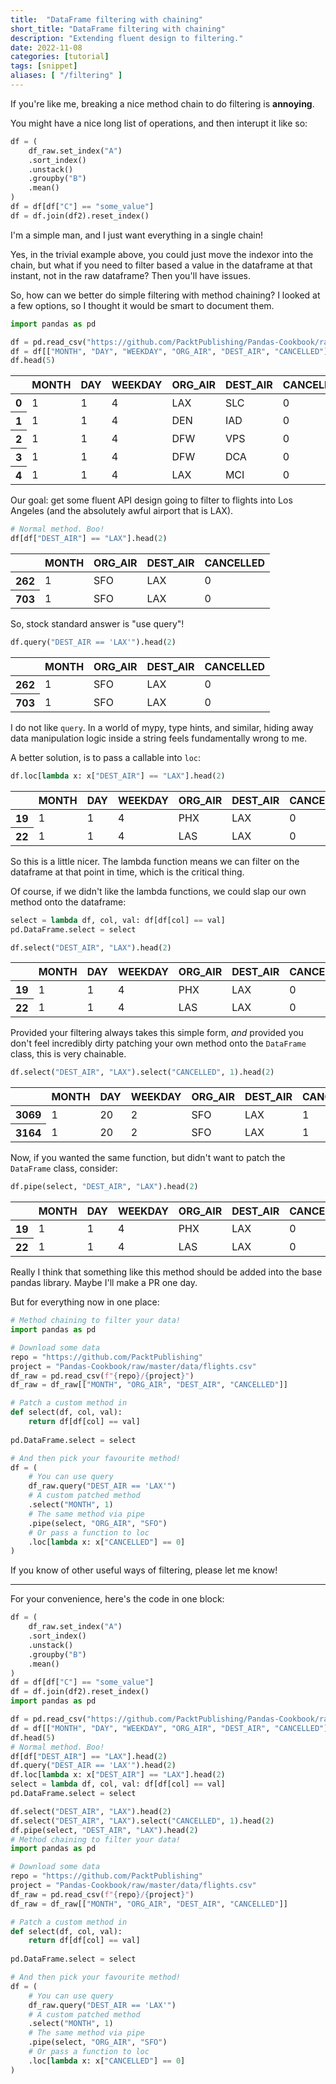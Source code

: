 ```yaml
---
title:  "DataFrame filtering with chaining"
short_title: "DataFrame filtering with chaining"
description: "Extending fluent design to filtering."
date: 2022-11-08
categories: [tutorial]
tags: [snippet]
aliases: [ "/filtering" ]
---
```


If you're like me, breaking a nice method chain to do filtering is **annoying**.

You might have a nice long list of operations, and then interupt it like so:


<div class="reduced-code width-32" markdown=1>

```python
df = (
    df_raw.set_index("A")
    .sort_index()
    .unstack()
    .groupby("B")
    .mean()
)
df = df[df["C"] == "some_value"]
df = df.join(df2).reset_index()
```

</div>


I'm a simple man, and I just want everything in a single chain! 

Yes, in the trivial example above, you could just move the indexor into the chain, but what if you need to filter based a value in the dataframe at that instant, not in the raw dataframe? Then you'll have issues.

So, how can we better do simple filtering with method chaining? I looked at a few options, so I thought it would be smart to document them.



<div class="expanded-code width-98" markdown=1>

```python
import pandas as pd

df = pd.read_csv("https://github.com/PacktPublishing/Pandas-Cookbook/raw/master/data/flights.csv")
df = df[["MONTH", "DAY", "WEEKDAY", "ORG_AIR", "DEST_AIR", "CANCELLED"]]
df.head(5)
```

</div>





<div>

<table class="table-auto table dataframe">
  <thead>
    <tr style="text-align: right;">
      <th></th>
      <th>MONTH</th>
      <th>DAY</th>
      <th>WEEKDAY</th>
      <th>ORG_AIR</th>
      <th>DEST_AIR</th>
      <th>CANCELLED</th>
    </tr>
  </thead>
  <tbody>
    <tr>
      <th>0</th>
      <td>1</td>
      <td>1</td>
      <td>4</td>
      <td>LAX</td>
      <td>SLC</td>
      <td>0</td>
    </tr>
    <tr>
      <th>1</th>
      <td>1</td>
      <td>1</td>
      <td>4</td>
      <td>DEN</td>
      <td>IAD</td>
      <td>0</td>
    </tr>
    <tr>
      <th>2</th>
      <td>1</td>
      <td>1</td>
      <td>4</td>
      <td>DFW</td>
      <td>VPS</td>
      <td>0</td>
    </tr>
    <tr>
      <th>3</th>
      <td>1</td>
      <td>1</td>
      <td>4</td>
      <td>DFW</td>
      <td>DCA</td>
      <td>0</td>
    </tr>
    <tr>
      <th>4</th>
      <td>1</td>
      <td>1</td>
      <td>4</td>
      <td>LAX</td>
      <td>MCI</td>
      <td>0</td>
    </tr>
  </tbody>
</table>
</div>



Our goal: get some fluent API design going to filter to flights into Los Angeles (and the absolutely awful airport that is LAX).



<div class="reduced-code width-35" markdown=1>

```python
# Normal method. Boo!
df[df["DEST_AIR"] == "LAX"].head(2)
```

</div>





<div>

<table class="table-auto table dataframe">
  <thead>
    <tr style="text-align: right;">
      <th></th>
      <th>MONTH</th>
      <th>ORG_AIR</th>
      <th>DEST_AIR</th>
      <th>CANCELLED</th>
    </tr>
  </thead>
  <tbody>
    <tr>
      <th>262</th>
      <td>1</td>
      <td>SFO</td>
      <td>LAX</td>
      <td>0</td>
    </tr>
    <tr>
      <th>703</th>
      <td>1</td>
      <td>SFO</td>
      <td>LAX</td>
      <td>0</td>
    </tr>
  </tbody>
</table>
</div>



So, stock standard answer is "use query"!



<div class="reduced-code width-37" markdown=1>

```python
df.query("DEST_AIR == 'LAX'").head(2)
```

</div>





<div>

<table class="table-auto table dataframe">
  <thead>
    <tr style="text-align: right;">
      <th></th>
      <th>MONTH</th>
      <th>ORG_AIR</th>
      <th>DEST_AIR</th>
      <th>CANCELLED</th>
    </tr>
  </thead>
  <tbody>
    <tr>
      <th>262</th>
      <td>1</td>
      <td>SFO</td>
      <td>LAX</td>
      <td>0</td>
    </tr>
    <tr>
      <th>703</th>
      <td>1</td>
      <td>SFO</td>
      <td>LAX</td>
      <td>0</td>
    </tr>
  </tbody>
</table>
</div>



I do not like `query`. In a world of mypy, type hints, and similar, hiding away data manipulation logic inside a string feels fundamentally wrong to me.

A better solution, is to pass a callable into `loc`:



<div class="reduced-code width-48" markdown=1>

```python
df.loc[lambda x: x["DEST_AIR"] == "LAX"].head(2)
```

</div>





<div>

<table class="table-auto table dataframe">
  <thead>
    <tr style="text-align: right;">
      <th></th>
      <th>MONTH</th>
      <th>DAY</th>
      <th>WEEKDAY</th>
      <th>ORG_AIR</th>
      <th>DEST_AIR</th>
      <th>CANCELLED</th>
    </tr>
  </thead>
  <tbody>
    <tr>
      <th>19</th>
      <td>1</td>
      <td>1</td>
      <td>4</td>
      <td>PHX</td>
      <td>LAX</td>
      <td>0</td>
    </tr>
    <tr>
      <th>22</th>
      <td>1</td>
      <td>1</td>
      <td>4</td>
      <td>LAS</td>
      <td>LAX</td>
      <td>0</td>
    </tr>
  </tbody>
</table>
</div>



So this is a little nicer. The lambda function means we can filter on the dataframe at that point in time, which is the critical thing.

Of course, if we didn't like the lambda functions, we could slap our own method onto the dataframe:



<div class="reduced-code width-48" markdown=1>

```python
select = lambda df, col, val: df[df[col] == val]
pd.DataFrame.select = select

df.select("DEST_AIR", "LAX").head(2)
```

</div>





<div>

<table class="table-auto table dataframe">
  <thead>
    <tr style="text-align: right;">
      <th></th>
      <th>MONTH</th>
      <th>DAY</th>
      <th>WEEKDAY</th>
      <th>ORG_AIR</th>
      <th>DEST_AIR</th>
      <th>CANCELLED</th>
    </tr>
  </thead>
  <tbody>
    <tr>
      <th>19</th>
      <td>1</td>
      <td>1</td>
      <td>4</td>
      <td>PHX</td>
      <td>LAX</td>
      <td>0</td>
    </tr>
    <tr>
      <th>22</th>
      <td>1</td>
      <td>1</td>
      <td>4</td>
      <td>LAS</td>
      <td>LAX</td>
      <td>0</td>
    </tr>
  </tbody>
</table>
</div>



Provided your filtering always takes this simple form, *and* provided you don't feel incredibly dirty patching your own method onto the `DataFrame` class, this is very chainable.



<div class="reduced-code width-59" markdown=1>

```python
df.select("DEST_AIR", "LAX").select("CANCELLED", 1).head(2)
```

</div>





<div>

<table class="table-auto table dataframe">
  <thead>
    <tr style="text-align: right;">
      <th></th>
      <th>MONTH</th>
      <th>DAY</th>
      <th>WEEKDAY</th>
      <th>ORG_AIR</th>
      <th>DEST_AIR</th>
      <th>CANCELLED</th>
    </tr>
  </thead>
  <tbody>
    <tr>
      <th>3069</th>
      <td>1</td>
      <td>20</td>
      <td>2</td>
      <td>SFO</td>
      <td>LAX</td>
      <td>1</td>
    </tr>
    <tr>
      <th>3164</th>
      <td>1</td>
      <td>20</td>
      <td>2</td>
      <td>SFO</td>
      <td>LAX</td>
      <td>1</td>
    </tr>
  </tbody>
</table>
</div>



Now, if you wanted the same function, but didn't want to patch the `DataFrame` class, consider:



<div class="reduced-code width-42" markdown=1>

```python
df.pipe(select, "DEST_AIR", "LAX").head(2)
```

</div>





<div>

<table class="table-auto table dataframe">
  <thead>
    <tr style="text-align: right;">
      <th></th>
      <th>MONTH</th>
      <th>DAY</th>
      <th>WEEKDAY</th>
      <th>ORG_AIR</th>
      <th>DEST_AIR</th>
      <th>CANCELLED</th>
    </tr>
  </thead>
  <tbody>
    <tr>
      <th>19</th>
      <td>1</td>
      <td>1</td>
      <td>4</td>
      <td>PHX</td>
      <td>LAX</td>
      <td>0</td>
    </tr>
    <tr>
      <th>22</th>
      <td>1</td>
      <td>1</td>
      <td>4</td>
      <td>LAS</td>
      <td>LAX</td>
      <td>0</td>
    </tr>
  </tbody>
</table>
</div>



Really I think that something like this method should be added into the base pandas library. Maybe I'll make a PR one day.

But for everything now in one place:



<div class=" width-62" markdown=1>

```python
# Method chaining to filter your data!
import pandas as pd

# Download some data
repo = "https://github.com/PacktPublishing"
project = "Pandas-Cookbook/raw/master/data/flights.csv"
df_raw = pd.read_csv(f"{repo}/{project}")
df_raw = df_raw[["MONTH", "ORG_AIR", "DEST_AIR", "CANCELLED"]]

# Patch a custom method in
def select(df, col, val):
    return df[df[col] == val]
    
pd.DataFrame.select = select

# And then pick your favourite method!
df = (
    # You can use query
    df_raw.query("DEST_AIR == 'LAX'")
    # A custom patched method
    .select("MONTH", 1)
    # The same method via pipe
    .pipe(select, "ORG_AIR", "SFO")
    # Or pass a function to loc
    .loc[lambda x: x["CANCELLED"] == 0]
)
```

</div>




If you know of other useful ways of filtering, please let me know!

******

For your convenience, here's the code in one block:

```python
df = (
    df_raw.set_index("A")
    .sort_index()
    .unstack()
    .groupby("B")
    .mean()
)
df = df[df["C"] == "some_value"]
df = df.join(df2).reset_index()
import pandas as pd

df = pd.read_csv("https://github.com/PacktPublishing/Pandas-Cookbook/raw/master/data/flights.csv")
df = df[["MONTH", "DAY", "WEEKDAY", "ORG_AIR", "DEST_AIR", "CANCELLED"]]
df.head(5)
# Normal method. Boo!
df[df["DEST_AIR"] == "LAX"].head(2)
df.query("DEST_AIR == 'LAX'").head(2)
df.loc[lambda x: x["DEST_AIR"] == "LAX"].head(2)
select = lambda df, col, val: df[df[col] == val]
pd.DataFrame.select = select

df.select("DEST_AIR", "LAX").head(2)
df.select("DEST_AIR", "LAX").select("CANCELLED", 1).head(2)
df.pipe(select, "DEST_AIR", "LAX").head(2)
# Method chaining to filter your data!
import pandas as pd

# Download some data
repo = "https://github.com/PacktPublishing"
project = "Pandas-Cookbook/raw/master/data/flights.csv"
df_raw = pd.read_csv(f"{repo}/{project}")
df_raw = df_raw[["MONTH", "ORG_AIR", "DEST_AIR", "CANCELLED"]]

# Patch a custom method in
def select(df, col, val):
    return df[df[col] == val]
    
pd.DataFrame.select = select

# And then pick your favourite method!
df = (
    # You can use query
    df_raw.query("DEST_AIR == 'LAX'")
    # A custom patched method
    .select("MONTH", 1)
    # The same method via pipe
    .pipe(select, "ORG_AIR", "SFO")
    # Or pass a function to loc
    .loc[lambda x: x["CANCELLED"] == 0]
)
```